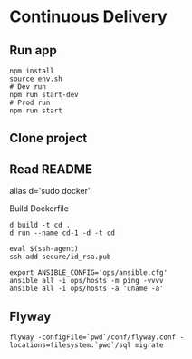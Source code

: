 # Continuous Delivery


## Run app
```
npm install
source env.sh
# Dev run 
npm run start-dev
# Prod run 
npm run start
```

## Clone project
## Read README

alias d='sudo docker'

Build Dockerfile

```
d build -t cd .
d run --name cd-1 -d -t cd

eval $(ssh-agent)
ssh-add secure/id_rsa.pub
```


```
export ANSIBLE_CONFIG='ops/ansible.cfg'
ansible all -i ops/hosts -m ping -vvvv
ansible all -i ops/hosts -a 'uname -a'
```


## Flyway

```
flyway -configFile=`pwd`/conf/flyway.conf -locations=filesystem:`pwd`/sql migrate
```
